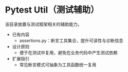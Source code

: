 # Pytest Util（测试辅助）

该目录放置与测试框架相关的辅助能力。

- 已有内容
  - assertions.py：断言工具集合，提升可读性与诊断信息
- 设计原则
  - 便于在测试中复用，避免在业务代码中产生测试依赖
- 扩展指引
  - 常见断言模式可抽象为工具函数统一复用